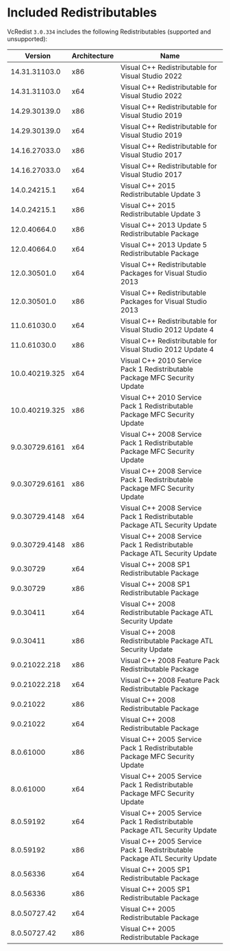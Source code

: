 ﻿# Included Redistributables

VcRedist `3.0.334` includes the following Redistributables (supported and unsupported):

| Version        | Architecture | Name                                                                       |
| -------------- | ------------ | -------------------------------------------------------------------------- |
| 14.31.31103.0  | x86          | Visual C++ Redistributable for Visual Studio 2022                          |
| 14.31.31103.0  | x64          | Visual C++ Redistributable for Visual Studio 2022                          |
| 14.29.30139.0  | x86          | Visual C++ Redistributable for Visual Studio 2019                          |
| 14.29.30139.0  | x64          | Visual C++ Redistributable for Visual Studio 2019                          |
| 14.16.27033.0  | x86          | Visual C++ Redistributable for Visual Studio 2017                          |
| 14.16.27033.0  | x64          | Visual C++ Redistributable for Visual Studio 2017                          |
| 14.0.24215.1   | x64          | Visual C++ 2015 Redistributable Update 3                                   |
| 14.0.24215.1   | x86          | Visual C++ 2015 Redistributable Update 3                                   |
| 12.0.40664.0   | x86          | Visual C++ 2013 Update 5 Redistributable Package                           |
| 12.0.40664.0   | x64          | Visual C++ 2013 Update 5 Redistributable Package                           |
| 12.0.30501.0   | x64          | Visual C++ Redistributable Packages for Visual Studio 2013                 |
| 12.0.30501.0   | x86          | Visual C++ Redistributable Packages for Visual Studio 2013                 |
| 11.0.61030.0   | x64          | Visual C++ Redistributable for Visual Studio 2012 Update 4                 |
| 11.0.61030.0   | x86          | Visual C++ Redistributable for Visual Studio 2012 Update 4                 |
| 10.0.40219.325 | x64          | Visual C++ 2010 Service Pack 1 Redistributable Package MFC Security Update |
| 10.0.40219.325 | x86          | Visual C++ 2010 Service Pack 1 Redistributable Package MFC Security Update |
| 9.0.30729.6161 | x64          | Visual C++ 2008 Service Pack 1 Redistributable Package MFC Security Update |
| 9.0.30729.6161 | x86          | Visual C++ 2008 Service Pack 1 Redistributable Package MFC Security Update |
| 9.0.30729.4148 | x64          | Visual C++ 2008 Service Pack 1 Redistributable Package ATL Security Update |
| 9.0.30729.4148 | x86          | Visual C++ 2008 Service Pack 1 Redistributable Package ATL Security Update |
| 9.0.30729      | x64          | Visual C++ 2008 SP1 Redistributable Package                                |
| 9.0.30729      | x86          | Visual C++ 2008 SP1 Redistributable Package                                |
| 9.0.30411      | x64          | Visual C++ 2008 Redistributable Package ATL Security Update                |
| 9.0.30411      | x86          | Visual C++ 2008 Redistributable Package ATL Security Update                |
| 9.0.21022.218  | x86          | Visual C++ 2008 Feature Pack Redistributable Package                       |
| 9.0.21022.218  | x64          | Visual C++ 2008 Feature Pack Redistributable Package                       |
| 9.0.21022      | x86          | Visual C++ 2008 Redistributable Package                                    |
| 9.0.21022      | x64          | Visual C++ 2008 Redistributable Package                                    |
| 8.0.61000      | x86          | Visual C++ 2005 Service Pack 1 Redistributable Package MFC Security Update |
| 8.0.61000      | x64          | Visual C++ 2005 Service Pack 1 Redistributable Package MFC Security Update |
| 8.0.59192      | x64          | Visual C++ 2005 Service Pack 1 Redistributable Package ATL Security Update |
| 8.0.59192      | x86          | Visual C++ 2005 Service Pack 1 Redistributable Package ATL Security Update |
| 8.0.56336      | x64          | Visual C++ 2005 SP1 Redistributable Package                                |
| 8.0.56336      | x86          | Visual C++ 2005 SP1 Redistributable Package                                |
| 8.0.50727.42   | x64          | Visual C++ 2005 Redistributable Package                                    |
| 8.0.50727.42   | x86          | Visual C++ 2005 Redistributable Package                                    |
